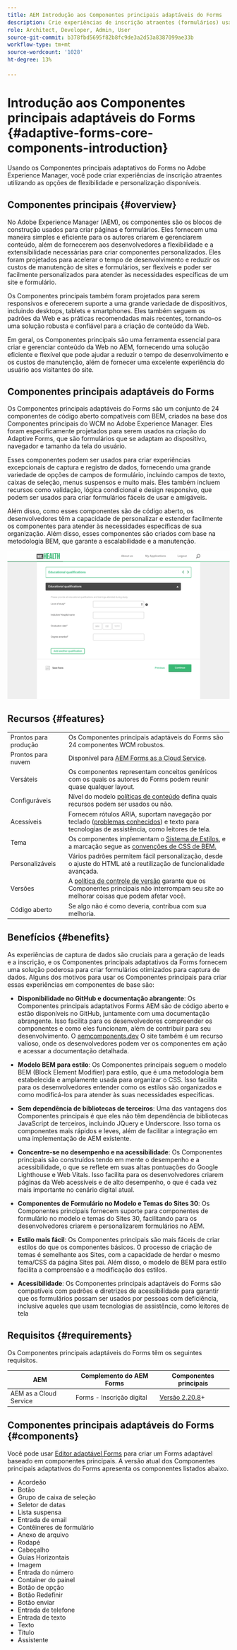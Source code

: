 ```yaml
---
title: AEM Introdução aos Componentes principais adaptáveis do Forms
description: Crie experiências de inscrição atraentes (formulários) usando a flexibilidade dos Componentes principais do Adaptive Forms e forneça com o poder do Adobe Experience Manager.
role: Architect, Developer, Admin, User
source-git-commit: b378fbd5695f82b8fc9de3a2d53a8387099ae33b
workflow-type: tm+mt
source-wordcount: '1028'
ht-degree: 13%

---
```



# Introdução aos Componentes principais adaptáveis do Forms {#adaptive-forms-core-components-introduction}

Usando os Componentes principais adaptativos do Forms no Adobe Experience Manager, você pode criar experiências de inscrição atraentes utilizando as opções de flexibilidade e personalização disponíveis.

## Componentes principais   {#overview}

No Adobe Experience Manager (AEM), os componentes são os blocos de construção usados para criar páginas e formulários. Eles fornecem uma maneira simples e eficiente para os autores criarem e gerenciarem conteúdo, além de fornecerem aos desenvolvedores a flexibilidade e a extensibilidade necessárias para criar componentes personalizados. Eles foram projetados para acelerar o tempo de desenvolvimento e reduzir os custos de manutenção de sites e formulários, ser flexíveis e poder ser facilmente personalizados para atender às necessidades específicas de um site e formulário.

Os Componentes principais também foram projetados para serem responsivos e oferecerem suporte a uma grande variedade de dispositivos, incluindo desktops, tablets e smartphones. Eles também seguem os padrões da Web e as práticas recomendadas mais recentes, tornando-os uma solução robusta e confiável para a criação de conteúdo da Web.

Em geral, os Componentes principais são uma ferramenta essencial para criar e gerenciar conteúdo da Web no AEM, fornecendo uma solução eficiente e flexível que pode ajudar a reduzir o tempo de desenvolvimento e os custos de manutenção, além de fornecer uma excelente experiência do usuário aos visitantes do site.

## Componentes principais adaptáveis do Forms

Os Componentes principais adaptáveis do Forms são um conjunto de 24 componentes de código aberto compatíveis com BEM, criados na base dos Componentes principais do WCM no Adobe Experience Manager. Eles foram especificamente projetados para serem usados na criação do Adaptive Forms, que são formulários que se adaptam ao dispositivo, navegador e tamanho da tela do usuário.

Esses componentes podem ser usados para criar experiências excepcionais de captura e registro de dados, fornecendo uma grande variedade de opções de campos de formulário, incluindo campos de texto, caixas de seleção, menus suspensos e muito mais. Eles também incluem recursos como validação, lógica condicional e design responsivo, que podem ser usados para criar formulários fáceis de usar e amigáveis.

Além disso, como esses componentes são de código aberto, os desenvolvedores têm a capacidade de personalizar e estender facilmente os componentes para atender às necessidades específicas de sua organização. Além disso, esses componentes são criados com base na metodologia BEM, que garante a escalabilidade e a manutenção.

![](assets/sample-adaptive-form.png)

## Recursos {#features}

|  |  |
|---|---|
| Prontos para produção | Os Componentes principais adaptáveis do Forms são 24 componentes WCM robustos. |
| Prontos para nuvem | Disponível para  [AEM Forms as a Cloud Service](https://experienceleague.adobe.com/docs/experience-manager-cloud-service/content/forms/home.html). |
| Versáteis | Os componentes representam conceitos genéricos com os quais os autores do Forms podem reunir quase qualquer layout. |
| Configuráveis | Nível do modelo [políticas de conteúdo](https://experienceleague.adobe.com/docs/experience-manager-cloud-service/content/implementing/developing/full-stack/components-templates/templates.html?lang=pt-BR#content-policies) defina quais recursos podem ser usados ou não. |
| Acessíveis | Fornecem rótulos ARIA, suportam navegação por teclado ([problemas conhecidos](https://github.com/adobe/aem-core-wcm-components/issues?utf8=✓&amp;q=is%3Aissue+is%3Aopen+accessibility+in%3Atitle)) e texto para tecnologias de assistência, como leitores de tela. |
| Tema | Os componentes implementam o [Sistema de Estilos](https://experienceleague.adobe.com/docs/experience-manager-cloud-service/content/sites/authoring/features/style-system.html?lang=pt-BR), e a marcação segue as [convenções de CSS de BEM.](https://getbem.com/) |
| Personalizáveis | Vários padrões permitem fácil personalização, desde o ajuste do HTML até a reutilização de funcionalidade avançada. |
| Versões | A [política de controle de versão](https://github.com/adobe/aem-core-wcm-components/wiki/Versioning-policies) garante que os Componentes principais não interrompam seu site ao melhorar coisas que podem afetar você. |
| Código aberto | Se algo não é como deveria, contribua com sua melhoria. |

<!-- comply with [WCAG 2.1 standard](https://www.w3.org/TR/WCAG21/), -->


## Benefícios {#benefits}

As experiências de captura de dados são cruciais para a geração de leads e a inscrição, e os Componentes principais adaptativos da Forms fornecem uma solução poderosa para criar formulários otimizados para captura de dados. Alguns dos motivos para usar os Componentes principais para criar essas experiências em componentes de base são:

* **Disponibilidade no GitHub e documentação abrangente**: Os Componentes principais adaptativos Forms AEM são de código aberto e estão disponíveis no GitHub, juntamente com uma documentação abrangente. Isso facilita para os desenvolvedores compreender os componentes e como eles funcionam, além de contribuir para seu desenvolvimento. O [aemcomponents.dev](https://www.aemcomponents.dev/) O site também é um recurso valioso, onde os desenvolvedores podem ver os componentes em ação e acessar a documentação detalhada.

* **Modelo BEM para estilo**: Os Componentes principais seguem o modelo BEM (Block Element Modifier) para estilo, que é uma metodologia bem estabelecida e amplamente usada para organizar o CSS. Isso facilita para os desenvolvedores entender como os estilos são organizados e como modificá-los para atender às suas necessidades específicas.

* **Sem dependência de bibliotecas de terceiros**: Uma das vantagens dos Componentes principais é que eles não têm dependência de bibliotecas JavaScript de terceiros, incluindo JQuery e Underscore. Isso torna os componentes mais rápidos e leves, além de facilitar a integração em uma implementação de AEM existente.

* **Concentre-se no desempenho e na acessibilidade**: Os Componentes principais são construídos tendo em mente o desempenho e a acessibilidade, o que se reflete em suas altas pontuações do Google Lighthouse e Web Vitals. Isso facilita para os desenvolvedores criarem páginas da Web acessíveis e de alto desempenho, o que é cada vez mais importante no cenário digital atual.

* **Componentes de Formulário no Modelo e Temas do Sites 30**: Os Componentes principais fornecem suporte para componentes de formulário no modelo e temas do Sites 30, facilitando para os desenvolvedores criarem e personalizarem formulários no AEM.

* **Estilo mais fácil**: Os Componentes principais são mais fáceis de criar estilos do que os componentes básicos. O processo de criação de temas é semelhante aos Sites, com a capacidade de herdar o mesmo tema/CSS da página Sites pai. Além disso, o modelo de BEM para estilo facilita a compreensão e a modificação dos estilos.

* **Acessibilidade**: Os Componentes principais adaptáveis do Forms são compatíveis com padrões e diretrizes de acessibilidade para garantir que os formulários possam ser usados por pessoas com deficiência, inclusive aqueles que usam tecnologias de assistência, como leitores de tela


<!-- >, such as  [WCAG 2.1 standard](https://www.w3.org/TR/WCAG21/), to ensure that forms can be used by people with disabilities, including those using assistive technologies such as screen readers.

*   **Alignment with AEM Sites**: The Core Components are designed to be more aligned with AEM Sites, making it easier for Sites users to adopt and use them without having to learn anything new. The components use the same front-end pipeline as Sites, making it easier to style and modify their appearance. 

<!-- Additionally, the following points further illustrate this alignment:

    *   **Authoring experience inline with Page editor**: The Core Components have an authoring experience that is inline with the Sites editor, with dialogs and other experiences similar to the Page editor. This makes it easier for Sites users to create and manage forms within the familiar context of the Sites editor.

    *   **Inline form editing in Sites editor**: The Core Components allow  inline form editing within the Sites editor, avoiding the need to switch back and forth between editors. This streamlines the authoring experience and makes it easier to create and manage forms.

    *   **Inheriting Sites features in Forms**: Forms authored within a Sites page inherit the same features as Sites. This provides a seamless and integrated experience for creating and managing forms within the context of AEM Sites 
    
    <!--including Multi Site Manager, the ability to use Sites components within a form for static content, support for scheduled publish/unpublish, form translation aligned with Sites translation, versioning, and targeting -->



## Requisitos {#requirements}

Os Componentes principais adaptáveis do Forms têm os seguintes requisitos.

| AEM | Complemento do AEM Forms | Componentes principais |
|---|---|---|
| AEM as a Cloud Service | Forms - Inscrição digital | [Versão 2.20.8](/help/versions.md)+ |


## Componentes principais adaptáveis do Forms {#components}

Você pode usar [Editor adaptável Forms](https://experienceleague.adobe.com/docs/experience-manager-cloud-service/content/forms/adaptive-forms-authoring/authoring-adaptive-forms-core-components/create-an-adaptive-form-on-forms-cs/creating-adaptive-form-core-components.html) para criar um Forms adaptável baseado em componentes principais. A versão atual dos Componentes principais adaptativos do Forms apresenta os componentes listados abaixo.

* Acordeão
* Botão
* Grupo de caixa de seleção
* Seletor de datas
* Lista suspensa
* Entrada de email
* Contêineres de formulário
* Anexo de arquivo
* Rodapé
* Cabeçalho
* Guias Horizontais
* Imagem
* Entrada do número
* Container do painel
* Botão de opção
* Botão Redefinir
* Botão enviar
* Entrada de telefone
* Entrada de texto
* Texto
* Título
* Assistente

